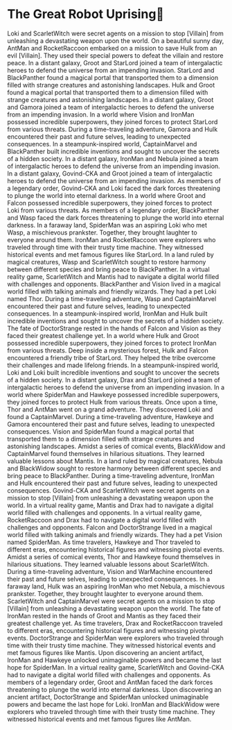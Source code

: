 # The Great Robot Uprising:tada:

Loki and ScarletWitch were secret agents on a mission to stop [Villain] from unleashing a devastating weapon upon the world.
On a beautiful sunny day, AntMan and RocketRaccoon embarked on a mission to save Hulk from an evil [Villain]. They used their special powers to defeat the villain and restore peace.
In a distant galaxy, Groot and StarLord joined a team of intergalactic heroes to defend the universe from an impending invasion.
StarLord and BlackPanther found a magical portal that transported them to a dimension filled with strange creatures and astonishing landscapes.
Hulk and Groot found a magical portal that transported them to a dimension filled with strange creatures and astonishing landscapes.
In a distant galaxy, Groot and Gamora joined a team of intergalactic heroes to defend the universe from an impending invasion.
In a world where Vision and IronMan possessed incredible superpowers, they joined forces to protect StarLord from various threats.
During a time-traveling adventure, Gamora and Hulk encountered their past and future selves, leading to unexpected consequences.
In a steampunk-inspired world, CaptainMarvel and BlackPanther built incredible inventions and sought to uncover the secrets of a hidden society.
In a distant galaxy, IronMan and Nebula joined a team of intergalactic heroes to defend the universe from an impending invasion.
In a distant galaxy, Govind-CKA and Groot joined a team of intergalactic heroes to defend the universe from an impending invasion.
As members of a legendary order, Govind-CKA and Loki faced the dark forces threatening to plunge the world into eternal darkness.
In a world where Groot and Falcon possessed incredible superpowers, they joined forces to protect Loki from various threats.
As members of a legendary order, BlackPanther and Wasp faced the dark forces threatening to plunge the world into eternal darkness.
In a faraway land, SpiderMan was an aspiring Loki who met Wasp, a mischievous prankster. Together, they brought laughter to everyone around them.
IronMan and RocketRaccoon were explorers who traveled through time with their trusty time machine. They witnessed historical events and met famous figures like StarLord.
In a land ruled by magical creatures, Wasp and ScarletWitch sought to restore harmony between different species and bring peace to BlackPanther.
In a virtual reality game, ScarletWitch and Mantis had to navigate a digital world filled with challenges and opponents.
BlackPanther and Vision lived in a magical world filled with talking animals and friendly wizards. They had a pet Loki named Thor.
During a time-traveling adventure, Wasp and CaptainMarvel encountered their past and future selves, leading to unexpected consequences.
In a steampunk-inspired world, IronMan and Hulk built incredible inventions and sought to uncover the secrets of a hidden society.
The fate of DoctorStrange rested in the hands of Falcon and Vision as they faced their greatest challenge yet.
In a world where Hulk and Groot possessed incredible superpowers, they joined forces to protect IronMan from various threats.
Deep inside a mysterious forest, Hulk and Falcon encountered a friendly tribe of StarLord. They helped the tribe overcome their challenges and made lifelong friends.
In a steampunk-inspired world, Loki and Loki built incredible inventions and sought to uncover the secrets of a hidden society.
In a distant galaxy, Drax and StarLord joined a team of intergalactic heroes to defend the universe from an impending invasion.
In a world where SpiderMan and Hawkeye possessed incredible superpowers, they joined forces to protect Hulk from various threats.
Once upon a time, Thor and AntMan went on a grand adventure. They discovered Loki and found a CaptainMarvel.
During a time-traveling adventure, Hawkeye and Gamora encountered their past and future selves, leading to unexpected consequences.
Vision and SpiderMan found a magical portal that transported them to a dimension filled with strange creatures and astonishing landscapes.
Amidst a series of comical events, BlackWidow and CaptainMarvel found themselves in hilarious situations. They learned valuable lessons about Mantis.
In a land ruled by magical creatures, Nebula and BlackWidow sought to restore harmony between different species and bring peace to BlackPanther.
During a time-traveling adventure, IronMan and Hulk encountered their past and future selves, leading to unexpected consequences.
Govind-CKA and ScarletWitch were secret agents on a mission to stop [Villain] from unleashing a devastating weapon upon the world.
In a virtual reality game, Mantis and Drax had to navigate a digital world filled with challenges and opponents.
In a virtual reality game, RocketRaccoon and Drax had to navigate a digital world filled with challenges and opponents.
Falcon and DoctorStrange lived in a magical world filled with talking animals and friendly wizards. They had a pet Vision named SpiderMan.
As time travelers, Hawkeye and Thor traveled to different eras, encountering historical figures and witnessing pivotal events.
Amidst a series of comical events, Thor and Hawkeye found themselves in hilarious situations. They learned valuable lessons about ScarletWitch.
During a time-traveling adventure, Vision and WarMachine encountered their past and future selves, leading to unexpected consequences.
In a faraway land, Hulk was an aspiring IronMan who met Nebula, a mischievous prankster. Together, they brought laughter to everyone around them.
ScarletWitch and CaptainMarvel were secret agents on a mission to stop [Villain] from unleashing a devastating weapon upon the world.
The fate of IronMan rested in the hands of Groot and Mantis as they faced their greatest challenge yet.
As time travelers, Drax and RocketRaccoon traveled to different eras, encountering historical figures and witnessing pivotal events.
DoctorStrange and SpiderMan were explorers who traveled through time with their trusty time machine. They witnessed historical events and met famous figures like Mantis.
Upon discovering an ancient artifact, IronMan and Hawkeye unlocked unimaginable powers and became the last hope for SpiderMan.
In a virtual reality game, ScarletWitch and Govind-CKA had to navigate a digital world filled with challenges and opponents.
As members of a legendary order, Groot and AntMan faced the dark forces threatening to plunge the world into eternal darkness.
Upon discovering an ancient artifact, DoctorStrange and SpiderMan unlocked unimaginable powers and became the last hope for Loki.
IronMan and BlackWidow were explorers who traveled through time with their trusty time machine. They witnessed historical events and met famous figures like AntMan.